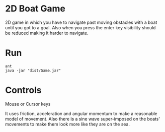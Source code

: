2D Boat Game
============

2D game in which you have to navigate past
moving obstacles with a boat until you got to a goal.
Also when you press the enter key visibility should be reduced making it harder to navigate.

Run
=======

```
ant
java -jar "dist/Game.jar"
```

Controls
========
Mouse  or Cursor keys

It uses friction, acceleration and angular momentum to make a reasonable model of movement. 
Also there is a sine wave super-imposed on the boats' movements to make them look more like they are
on the sea.
